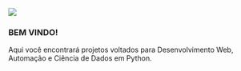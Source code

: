 <p align="left">
  <a href="https://github.com/GuiFernandess7" target="_blank"><img src="https://img.shields.io/badge/Python-14354C?style=for-the-badge&logo=python&logoColor=white"/></a>
</p>

<h3>BEM VINDO!</h3> 
Aqui você encontrará projetos voltados para Desenvolvimento Web, Automação e Ciência de Dados em Python.

